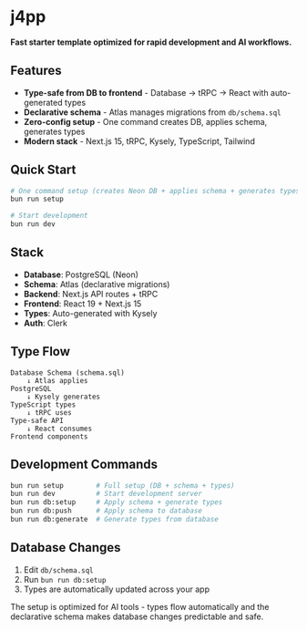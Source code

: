# j4pp

**Fast starter template optimized for rapid development and AI workflows.**

## Features

- **Type-safe from DB to frontend** - Database → tRPC → React with auto-generated types
- **Declarative schema** - Atlas manages migrations from `db/schema.sql`
- **Zero-config setup** - One command creates DB, applies schema, generates types
- **Modern stack** - Next.js 15, tRPC, Kysely, TypeScript, Tailwind

## Quick Start

```bash
# One command setup (creates Neon DB + applies schema + generates types)
bun run setup

# Start development
bun run dev
```

## Stack

- **Database**: PostgreSQL (Neon)
- **Schema**: Atlas (declarative migrations)
- **Backend**: Next.js API routes + tRPC
- **Frontend**: React 19 + Next.js 15
- **Types**: Auto-generated with Kysely
- **Auth**: Clerk

## Type Flow

```
Database Schema (schema.sql)
    ↓ Atlas applies
PostgreSQL
    ↓ Kysely generates
TypeScript types
    ↓ tRPC uses
Type-safe API
    ↓ React consumes
Frontend components
```

## Development Commands

```bash
bun run setup        # Full setup (DB + schema + types)
bun run dev          # Start development server
bun run db:setup     # Apply schema + generate types
bun run db:push      # Apply schema to database
bun run db:generate  # Generate types from database
```

## Database Changes

1. Edit `db/schema.sql`
2. Run `bun run db:setup`
3. Types are automatically updated across your app

The setup is optimized for AI tools - types flow automatically and the declarative schema makes database changes predictable and safe.
